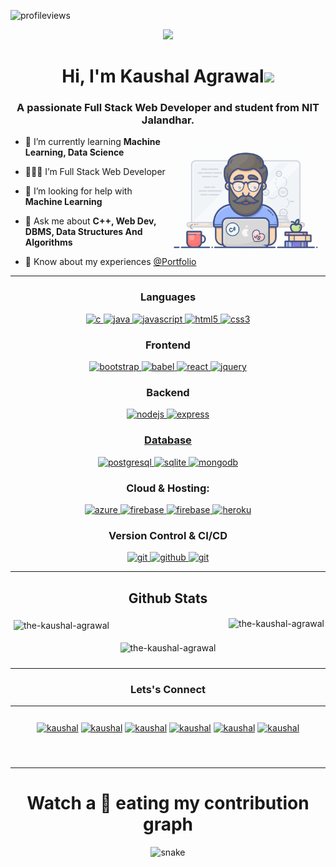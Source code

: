  <p align="left"> <img src="https://komarev.com/ghpvc/?username=the-kaushal-agrawal&label=Profile%20views&color=0e75b6&style=flat" alt="profileviews" /> </p>
 
 <p align="center">
  <img style="width:8rem; height:auto" src="https://cdn.dribbble.com/users/1787323/screenshots/10091971/media/d43c019bfeff34be8816481e843ea8c1.png"/>
</p>
<h1 align="center">Hi, I'm Kaushal Agrawal<img width="30px" src="https://raw.githubusercontent.com/iampavangandhi/iampavangandhi/master/gifs/Hi.gif"></h1>
<h3 font-size="20" align="center">A passionate Full Stack Web Developer and  student from NIT Jalandhar.</h3>


  <img align="right" style="width:16rem; height:auto" src="https://raw.githubusercontent.com/Elanza-48/Elanza-48/41a4790484e268102dfdab2b7c59d440d3ffafab/resources/img/geek.gif"/>
 
  

- 🌱 I’m currently learning **Machine Learning, Data Science** 

- 🧑‍🤝‍🧑 I’m Full Stack Web Developer

- 🤝 I’m looking for help with **Machine Learning**

- 💬 Ask me about **C++, Web Dev, DBMS, Data Structures And Algorithms**

- 📄 Know about my experiences [@Portfolio](kaushalagr.co)
 


<hr/>
<h3 align="center">Languages</h3>
<p align="center">
  <a href="https://www.cprogramming.com/" target="_blank"> 
    <img src="https://img.shields.io/badge/C%20programming-A8B9CC.svg?style=for-the-badge&logo=c&logoColor=white"
      alt="c"/>
  </a>
  <a href="https://www.java.com" target="_blank"> 
    <img src="https://img.shields.io/badge/Java-007396.svg?style=for-the-badge&logo=java&logoColor=white" 
      alt="java"/> 
  </a>
  <a href="https://developer.mozilla.org/en-US/docs/Web/JavaScript" target="_blank"> 
    <img src="https://img.shields.io/badge/Javascript-F7DF1E.svg?style=for-the-badge&logo=javascript&logoColor=black"
      alt="javascript"/> 
  </a>
  <a href="https://www.w3.org/html/" target="_blank"> 
    <img src="https://img.shields.io/badge/html-E34F26.svg?style=for-the-badge&logo=html5&logoColor=white"
      alt="html5"/> 
  </a>
  <a href="https://www.w3schools.com/css/" target="_blank">
    <img src="https://img.shields.io/badge/css-1572B6.svg?style=for-the-badge&logo=css3&logoColor=white"
      alt="css3"/>
  </a>

</p>

<h3 align="center">Frontend</h3>
<p align="center">
      <a href="https://getbootstrap.com" target="_blank">
    <img src="https://img.shields.io/badge/bootstrap-7952B3.svg?style=for-the-badge&logo=bootstrap&logoColor=white"
      alt="bootstrap"/>
  </a>
  <a href="https://babeljs.io/" target="_blank">
    <img src="https://img.shields.io/badge/babel-F9DC3E.svg?style=for-the-badge&logo=babel&logoColor=black" alt="babel"/> 
  </a>


  <a href="https://reactjs.org/" target="_blank"> 
    <img src="https://img.shields.io/badge/reactjs-61DAFB.svg?style=for-the-badge&logo=react&logoColor=black"
      alt="react"/> 
  </a>
 
  <a href="https://jquery.com/" target="_blank">
    <img src="https://img.shields.io/badge/jquery-0769AD.svg?style=for-the-badge&logo=jquery&logoColor=white" alt="jquery"/> 
  </a>

</p>

<h3 align="center">Backend</h3>
<p align="center">
  <a href="https://nodejs.org" target="_blank"> 
    <img src="https://img.shields.io/badge/node.js-339933.svg?style=for-the-badge&logo=nodedotjs&logoColor=white"
      alt="nodejs"/> 
  </a>
  <a href="https://expressjs.com" target="_blank">
    <img src="https://img.shields.io/badge/express-000000.svg?style=for-the-badge&logo=express&logoColor=white"
      alt="express" />

</p>

<h3 align="center">Database</h3>
<p align="center">
  <a href="https://www.postgresql.org" target="_blank"> 
    <img src="https://img.shields.io/badge/postgreSQL-4169E1.svg?style=for-the-badge&logo=postgresql&logoColor=white"
      alt="postgresql"/> 
  </a>
 
  <a href="https://www.sqlite.org/" target="_blank"> 
    <img src="https://img.shields.io/badge/sqlite-003B57.svg?style=for-the-badge&logo=sqlite&logoColor=white"
      alt="sqlite"/> 
  </a>
  <a href="https://www.mongodb.com/" target="_blank"> 
    <img src="https://img.shields.io/badge/mongodb-47A248.svg?style=for-the-badge&logo=mongodb&logoColor=white"
      alt="mongodb"/> 
  </a> 
</p>

<h3 align="center">Cloud & Hosting:</h3>
<p align="center">
  <a href="https://azure.microsoft.com/en-in/" target="_blank">
    <img  src="https://img.shields.io/badge/Azure-0078D4?style=for-the-badge&logo=microsoftazure&logoColor=white" alt="azure"/> 
  </a>
  <a href="https://firebase.google.com/" target="_blank">
    <img src="https://img.shields.io/badge/firebase-FFCA28.svg?style=for-the-badge&logo=firebase&logoColor=black" alt="firebase"/>
  </a>
  <a href="https://netlify.com/" target="_blank">
    <img src="https://img.shields.io/badge/netlify-00C7B7.svg?style=for-the-badge&logo=netlify&logoColor=black" alt="firebase"/>
  </a>
  <a href="https://heroku.com" target="_blank"> 
    <img src="https://img.shields.io/badge/heroku-430098.svg?style=for-the-badge&logo=heroku&logoColor=white"
      alt="heroku"/> 
  </a> 
</p>


<h3 align="center">Version Control & CI/CD</h3>
<p align="center">
  <a href="https://git-scm.com/" target="_blank">
    <img src="https://img.shields.io/badge/git-F05032.svg?style=for-the-badge&logo=git&logoColor=white"
      alt="git"/>
  </a>
  <a href="https://github.com/ELanza-48" target="_blank">
    <img src="https://img.shields.io/badge/github-181717.svg?style=for-the-badge&logo=github&logoColor=white" alt="github" />
  </a>
  <a href="https://gitlab.com/Elanza-48" target="_blank">
    <img src="https://img.shields.io/badge/gitlab-181717.svg?style=for-the-badge&logo=gitlab&logoColor=white"
      alt="git"/>
  </a>

 
</p>


<hr/>
<h2 align="center">Github Stats</h2>

  
 
<p><img align="left" style="padding:5px;" src="https://github-readme-stats.vercel.app/api/top-langs?username=the-kaushal-agrawal&langs_count=8&show_icons=true&theme=dark&locale=en&layout=compact" alt="the-kaushal-agrawal" /></p>

<p>&nbsp;&nbsp;<img align="right" style="padding:2px;" src="https://github-readme-streak-stats.herokuapp.com/?user=the-kaushal-agrawal&theme=dark" alt="the-kaushal-agrawal" /></p>

<p align="center" ><img style="padding: 10px;" style="padding:10px;" src="https://github-profile-trophy.vercel.app/?username=the-kaushal-agrawal&theme=darkhub&row=1&column=5" alt="the-kaushal-agrawal" /> </p>

 <hr/>
  <h3 align="center">Lets's Connect </h3>
 <hr/>
<p align="center" style="padding:10px;">
<a href="https://www.linkedin.com/in/kaushal-agrawal11/" target="blank"><img align="center" src="https://raw.githubusercontent.com/rahuldkjain/github-profile-readme-generator/master/src/images/icons/Social/linked-in-alt.svg" alt="kaushal" height="30" width="40" /></a>
<a href="https://twitter.com/Kaushal15355043" target="blank"><img align="center" src="https://raw.githubusercontent.com/rahuldkjain/github-profile-readme-generator/master/src/images/icons/Social/twitter.svg" alt="kaushal" height="30" width="40" /></a>
 <a href="https://www.codechef.com/users/kaushalagr11" target="blank"><img align="center" src="https://cdn.jsdelivr.net/npm/simple-icons@3.1.0/icons/codechef.svg" alt="kaushal" height="30" width="40" /></a>
<a href="https://www.hackerrank.com/Kaushal_Agrawal" target="blank"><img align="center" src="https://raw.githubusercontent.com/rahuldkjain/github-profile-readme-generator/master/src/images/icons/Social/hackerrank.svg" alt="kaushal" height="30" width="40" /></a>
<a href="https://codeforces.com/profile/kaushalagrawal11" target="blank"><img align="center" src="https://cdn.jsdelivr.net/npm/simple-icons@3.0.1/icons/codeforces.svg" alt="kaushal" height="30" width="40" /></a>
<a href="https://leetcode.com/kaushal_agrawal_11/" target="blank"><img align="center" src="https://raw.githubusercontent.com/rahuldkjain/github-profile-readme-generator/master/src/images/icons/Social/leet-code.svg" alt="kaushal" height="30" width="40" /></a>
</p>

<br>
<hr/>
<h1 align = 'Center'>Watch a 🐍 eating my contribution graph</h1>
<p align="center">
  <img src="https://github.com/rock12231/rock12231/blob/output/github-contribution-grid-snake.svg" alt="snake"></center>
</p>
